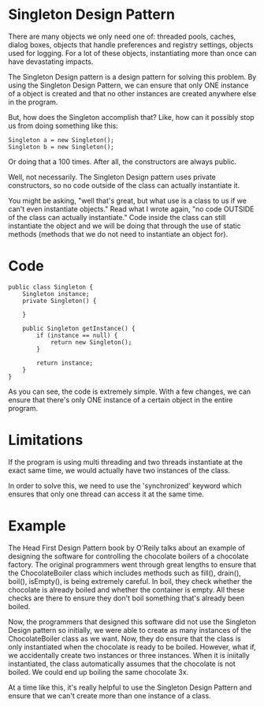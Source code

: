 # Singleton Design Pattern

There are many objects we only need one of: threaded pools, caches, dialog boxes, objects that handle preferences and registry settings, objects used for logging. For a lot of these objects, instantiating more than once can have devastating impacts.

The Singleton Design pattern is a design pattern for solving this problem. By using the Singleton Design Pattern, we can ensure that only ONE instance of a object is created and that no other instances are created anywhere else in the program.

But, how does the Singleton accomplish that? Like, how can it possibly stop us from doing something like this:

    Singleton a = new Singleton();
    Singleton b = new Singleton();

Or doing that a 100 times. After all, the constructors are always public.

Well, not necessarily. The Singleton Design pattern uses private constructors, so no code outside of the class can actually instantiate it.

You might be asking, "well that's great, but what use is a class to us if we can't even instantiate objects." Read what I wrote again, "no code OUTSIDE of the class can actually instantiate." Code inside the class can still instantiate the object and we will be doing that through the use of static methods (methods that we do not need to instantiate an object for).

# Code

    public class Singleton {
        Singleton instance;
        private Singleton() {
        
        }
        
        public Singleton getInstance() {
            if (instance == null) {
                return new Singleton();
            }
            
            return instance;
        }
    }

As you can see, the code is extremely simple. With a few changes, we can ensure that there's only ONE instance of a certain object in the entire program.

# Limitations

If the program is using multi threading and two threads instantiate at the exact same time, we would actually have two instances of the class.

In order to solve this, we need to use the 'synchronized' keyword which ensures that only one thread can access it at the same time.

# Example

The Head First Design Pattern book by O'Reily talks about an example of designing the software for controlling the chocolate boilers of a chocolate factory. The original programmers went through great lengths to ensure that the ChocolateBoiler class which includes methods such as fill(), drain(), boil(), isEmpty(), is being extremely careful. In boil, they check whether the chocolate is already boiled and whether the container is empty. All these checks are there to ensure they don't boil something that's already been boiled.

Now, the programmers that designed this software did not use the Singleton Design pattern so initially, we were able to create as many instances of the ChocolateBoiler class as we want. Now, they do ensure that the class is only instantiated when the chocolate is ready to be boiled. However, what if, we accidentally create two instances or three instances. When it is iniitally instantiated, the class automatically assumes that the chocolate is not boiled. We could end up boiling the same chocolate 3x.

At a time like this, it's really helpful to use the Singleton Design Pattern and ensure that we can't create more than one instance of a class.




